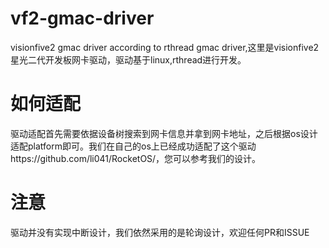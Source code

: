 # vf2-gmac-driver
visionfive2 gmac driver according to rthread gmac driver,这里是visionfive2 星光二代开发板网卡驱动，驱动基于linux,rthread进行开发。

# 如何适配
驱动适配首先需要依据设备树搜索到网卡信息并拿到网卡地址，之后根据os设计适配platform即可。我们在自己的os上已经成功适配了这个驱动https://github.com/li041/RocketOS/，您可以参考我们的设计。

# 注意
驱动并没有实现中断设计，我们依然采用的是轮询设计，欢迎任何PR和ISSUE